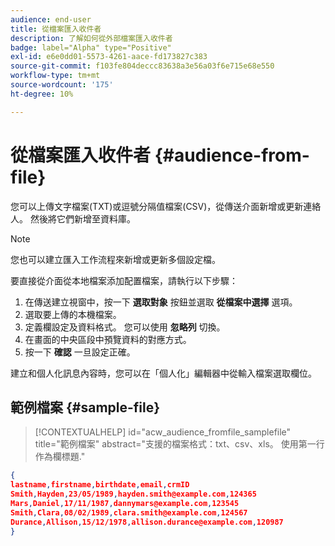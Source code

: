 ```yaml
---
audience: end-user
title: 從檔案匯入收件者
description: 了解如何從外部檔案匯入收件者
badge: label="Alpha" type="Positive"
exl-id: e6e0dd01-5573-4261-aace-fd173827c383
source-git-commit: f103fe804deccc83638a3e56a03f6e715e68e550
workflow-type: tm+mt
source-wordcount: '175'
ht-degree: 10%

---
```


# 從檔案匯入收件者 {#audience-from-file}

您可以上傳文字檔案(TXT)或逗號分隔值檔案(CSV)，從傳送介面新增或更新連絡人。 然後將它們新增至資料庫。

>[!NOTE]
>
>您也可以建立匯入工作流程來新增或更新多個設定檔。


要直接從介面從本地檔案添加配置檔案，請執行以下步驟：

1. 在傳送建立視窗中，按一下 **選取對象** 按鈕並選取 **從檔案中選擇** 選項。
1. 選取要上傳的本機檔案。
1. 定義欄設定及資料格式。 您可以使用 **忽略列** 切換。
1. 在畫面的中央區段中預覽資料的對應方式。
1. 按一下 **確認** 一旦設定正確。

建立和個人化訊息內容時，您可以在「個人化」編輯器中從輸入檔案選取欄位。

## 範例檔案 {#sample-file}

>[!CONTEXTUALHELP]
>id="acw_audience_fromfile_samplefile"
>title="範例檔案"
>abstract="支援的檔案格式：txt、csv、xls。 使用第一行作為欄標題."


```json
{
lastname,firstname,birthdate,email,crmID
Smith,Hayden,23/05/1989,hayden.smith@example.com,124365
Mars,Daniel,17/11/1987,dannymars@example.com,123545
Smith,Clara,08/02/1989,clara.smith@example.com,124567
Durance,Allison,15/12/1978,allison.durance@example.com,120987
}
```
